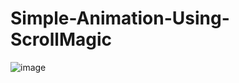 # Simple-Animation-Using-ScrollMagic

![image](https://user-images.githubusercontent.com/60748255/204523136-23e74d3d-b79e-41f5-9028-312cffc025dc.png)
